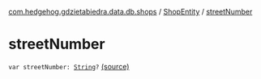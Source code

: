 [com.hedgehog.gdzietabiedra.data.db.shops](../index.md) / [ShopEntity](index.md) / [streetNumber](./street-number.md)

# streetNumber

`var streetNumber: `[`String`](https://kotlinlang.org/api/latest/jvm/stdlib/kotlin/-string/index.html)`?` [(source)](https://github.com/asvid/GdzieTaBiedra/tree/master/app/src/main/java/com/hedgehog/gdzietabiedra/data/repository/shops/ShopEntity.kt#L23)